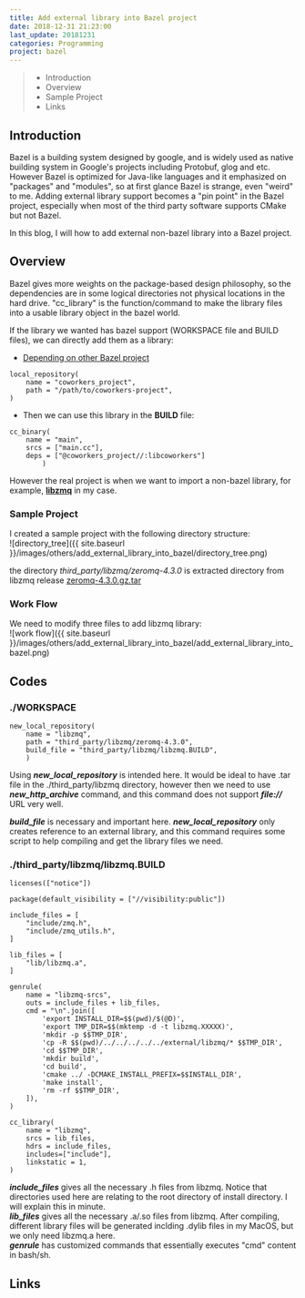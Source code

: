 ```yaml
---
title: Add external library into Bazel project
date: 2018-12-31 21:23:00
last_update: 20181231
categories: Programming
project: bazel
---
```


>* Introduction
>* Overview
>* Sample Project
>* Links

## Introduction
Bazel is a building system designed by google, and is widely used as native building system in Google's projects
including Protobuf, glog and etc. However Bazel is optimized for Java-like languages and it emphasized on "packages"
and "modules", so at first glance Bazel is strange, even "weird" to me. Adding external library support becomes a 
"pin point" in the Bazel project, especially when most of the third party software supports CMake but not Bazel.  

In this blog, I will how to add external non-bazel library into a Bazel project.

## Overview
Bazel gives more weights on the package-based design philosophy, so the dependencies are in some logical directories
not physical locations in the hard drive. "cc_library" is the function/command to make the library files into a usable
library object in the bazel world.  

If the library we wanted has bazel support (WORKSPACE file and BUILD files), we can directly add them as a library:  

* [Depending on other Bazel project](https://docs.bazel.build/versions/master/external.html)
```
local_repository(
    name = "coworkers_project",
    path = "/path/to/coworkers-project",
)
```
* Then we can use this library in the **BUILD** file:  
```
cc_binary(
    name = "main",
    srcs = ["main.cc"],
    deps = ["@coworkers_project//:libcoworkers"]
        )
```

However the real project is when we want to import a non-bazel library, for example, **[libzmq](https://github.com/zeromq/libzmq)** in my case.

### Sample Project  
I created a sample project with the following directory structure:  
![directory_tree]({{ site.baseurl }}/images/others/add_external_library_into_bazel/directory_tree.png) 

the directory *third_party/libzmq/zeromq-4.3.0* is extracted directory from libzmq release [zeromq-4.3.0.gz.tar](https://github.com/zeromq/libzmq/releases/download/v4.3.0/zeromq-4.3.0.tar.gz)

### Work Flow
We need to modify three files to add libzmq library:  
![work flow]({{ site.baseurl }}/images/others/add_external_library_into_bazel/add_external_library_into_bazel.png) 

## Codes
### ./WORKSPACE
```
new_local_repository(
    name = "libzmq",
    path = "third_party/libzmq/zeromq-4.3.0",
    build_file = "third_party/libzmq/libzmq.BUILD",
    )
```  
Using ***new\_local\_repository*** is intended here. It would be ideal to have .tar file in the ./third_party/libzmq directory, 
however then we need to use ***new\_http\_archive*** command, and this command does not support ***file://*** URL very well.  

***build_file*** is necessary and important here. ***new\_local\_repository*** only creates reference to an external library, 
and this command requires some script to help compiling and get the library files we need.  

### ./third_party/libzmq/libzmq.BUILD  
```
licenses(["notice"])

package(default_visibility = ["//visibility:public"])

include_files = [
    "include/zmq.h",
    "include/zmq_utils.h",
]

lib_files = [
    "lib/libzmq.a",
]

genrule(
    name = "libzmq-srcs",
    outs = include_files + lib_files,
    cmd = "\n".join([
        'export INSTALL_DIR=$$(pwd)/$(@D)',
        'export TMP_DIR=$$(mktemp -d -t libzmq.XXXXX)',
        'mkdir -p $$TMP_DIR',
        'cp -R $$(pwd)/../../../../../external/libzmq/* $$TMP_DIR',
        'cd $$TMP_DIR',
        'mkdir build',
        'cd build',
        'cmake ../ -DCMAKE_INSTALL_PREFIX=$$INSTALL_DIR',
        'make install',
        'rm -rf $$TMP_DIR',
    ]),
)

cc_library(
    name = "libzmq",
    srcs = lib_files,
    hdrs = include_files,
    includes=["include"],
    linkstatic = 1,
)
```
***include_files*** gives all the necessary .h files from libzmq. Notice that directories used here are relating
to the root directory of install directory. I will explain this in minute.  
***lib_files*** gives all the necessary .a/.so files from libzmq. After compiling, different library files will be 
generated inclding .dylib files in my MacOS, but we only need libzmq.a here.  
***genrule*** has customized commands that essentially executes "cmd" content in bash/sh. 
## Links
